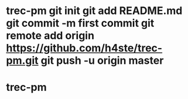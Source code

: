 # trec-pm git init git add README.md git commit -m first commit git remote add origin https://github.com/h4ste/trec-pm.git git push -u origin master
# trec-pm
